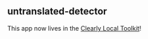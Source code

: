 ## untranslated-detector

This app now lives in the [Clearly Local Toolkit](https://cl-tools.deno.dev/cl/untranslated-detector)!
